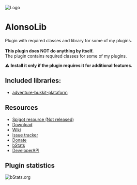 ![Logo](https://i.imgur.com/Ovka2nF.png)
# AlonsoLib
Plugin with required classes and library for some of my plugins.\
\
**This plugin does NOT do anything by itself.**\
The plugin contains required classes for some of my plugins.

:warning: **Install it only if the plugin requires it for additional features.**

## Included libraries:
- [adventure-bukkit-plataform](https://github.com/KyoriPowered/adventure-platform)

## Resources
- [Spigot resource (Not released)](https://github.com/AlonsoAliaga/AlonsoLib/)
- [Download](https://github.com/AlonsoAliaga/AlonsoLib/releases)
- [Wiki](https://github.com/AlonsoAliaga/AlonsoLib/wiki)
- [Issue tracker](https://github.com/AlonsoAliaga/AlonsoLib/issues)
- [Donate](https://paypal.me/AlonsoAliaga)
- [bStats](https://bstats.org/plugin/bukkit/AlonsoLib/12887)
- [DeveloperAPI](https://github.com/AlonsoAliaga/AlonsoBungee/wiki/AlonsoLib)

## Plugin statistics
![bStats.org](https://bstats.org/signatures/bukkit/AlonsoLib.svg)
